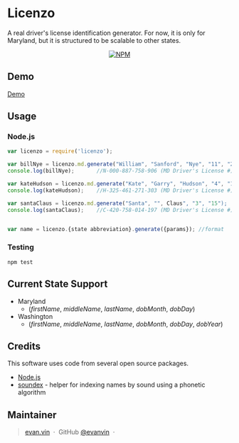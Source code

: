 # Licenzo

A real driver's license identification generator. For now, it is only for Maryland, but it is structured to be scalable to other states.

<p align="center">
  <a href="https://www.npmjs.com/package/licenzo">
    <img src="https://badge.fury.io/js/licenzo.svg"
         alt="NPM">
  </a>
</p>

## Demo

[Demo](https://rawgit.com/evanvin/licenzo/master/examples/browser/index.html)


## Usage

### Node.js
```javascript
var licenzo = require('licenzo');

var billNye = licenzo.md.generate("William", "Sanford", "Nye", "11", "27");
console.log(billNye);		//N-000-887-758-906 (MD Driver's License #)

var kateHudson = licenzo.md.generate("Kate", "Garry", "Hudson", "4", "19");
console.log(kateHudson);	//H-325-461-271-303 (MD Driver's License #)

var santaClaus = licenzo.md.generate("Santa", "", Claus", "3", "15");
console.log(santaClaus);	//C-420-758-014-197 (MD Driver's License #)


var name = licenzo.{state abbreviation}.generate({params}); //format
```


### Testing
	
	npm test


## Current State Support

- Maryland 
  - (*firstName*, *middleName*, *lastName*, *dobMonth*, *dobDay*)
- Washington
  - (*firstName*, *middleName*, *lastName*, *dobMonth*, *dobDay*, *dobYear*)

## Credits

This software uses code from several open source packages.

- [Node.js](https://nodejs.org/)
- [soundex](https://www.npmjs.com/package/soundex) - helper for indexing names by sound using a phonetic algorithm



## Maintainer

> [evan.vin](http://www.evan.vin) &nbsp;&middot;&nbsp;
> GitHub [@evanvin](https://github.com/evanvin) &nbsp;&middot;&nbsp;
